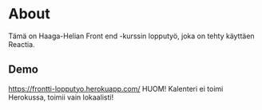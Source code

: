 # About
Tämä on Haaga-Helian Front end -kurssin lopputyö, joka on tehty käyttäen Reactia.

## Demo
https://frontti-lopputyo.herokuapp.com/
HUOM! Kalenteri ei toimi Herokussa, toimii vain lokaalisti!
